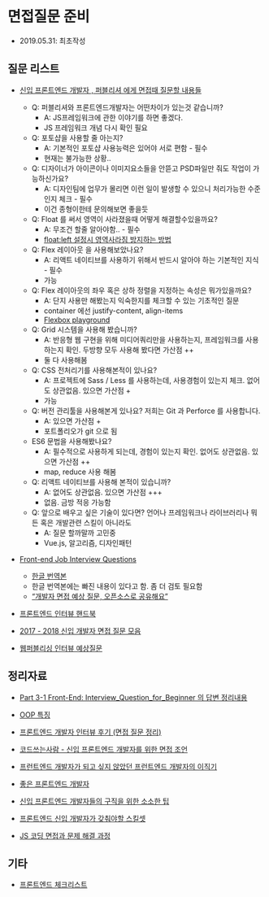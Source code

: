 # 면접질문 준비

- 2019.05.31: 최초작성

## 질문 리스트

- [신입 프론트엔드 개발자 , 퍼블리셔 에게 면접때 질문할 내용들](https://blog.devdol.com/129)

  - Q: 퍼블리셔와 프론트엔드개발자는 어떤차이가 있는것 같습니까?
    - A: JS프레임워크에 관한 이야기를 하면 좋겠다.
    - JS 프레임워크 개념 다시 확인 필요
  - Q: 포토샵을 사용할 줄 아는지?
    - A: 기본적인 포토샵 사용능력은 있어야 서로 편함 - 필수
    - 현재는 불가능한 상황..
  - Q: 디자이너가 아이콘이나 이미지요소들을 안뜯고 PSD파일만 줘도 작업이 가능하신가요?
    - A: 디자인팀에 업무가 몰리면 이런 일이 발생할 수 있으니 처리가능한 수준인지 체크 - 필수
    - 이건 종형이한테 문의해보면 좋을듯
  - Q: Float 를 써서 영역이 사라졌을때 어떻게 해결할수있을까요?
    - A: 무조건 할줄 알아야함.. - 필수
    - [float:left 설정시 영역사라짐 방지하는 방법](https://moo-you.tistory.com/59)
  - Q: Flex 레이아웃 을 사용해보았나요?
    - A: 리액트 네이티브를 사용하기 위해서 반드시 알아야 하는 기본적인 지식 - 필수
    - 가능
  - Q: Flex 레이아웃의 좌우 혹은 상하 정렬을 지정하는 속성은 뭐가있을까요?
    - A: 단지 사용만 해봤는지 익숙한지를 체크할 수 있는 기초적인 질문
    - container 에선 justify-content, align-items
    - [Flexbox playground](https://codepen.io/enxaneta/pen/adLPwv)
  - Q: Grid 시스템을 사용해 봤습니까?
    - A: 반응형 웹 구현을 위해 미디어쿼리만을 사용하는지, 프레임워크를 사용하는지 확인. 두방향 모두 사용해 봤다면 가산점 ++
    - 둘 다 사용해봄
  - Q: CSS 전처리기를 사용해본적이 있나요?
    - A: 프로젝트에 Sass / Less 를 사용하는데, 사용경험이 있는지 체크. 없어도 상관없음. 있으면 가산점 +
    - 가능
  - Q: 버전 관리툴을 사용해본게 있나요? 저희는 Git 과 Perforce 를 사용합니다.
    - A: 있으면 가산점 +
    - 포트폴리오가 git 으로 됨
  - ES6 문법을 사용해봤나요?
    - A: 필수적으로 사용하게 되는데, 경험이 있는지 확인. 없어도 상관없음. 있으면 가산점 ++
    - map, reduce 사용 해봄
  - Q: 리액트 네이티브를 사용해 본적이 있습니까?
    - A: 없어도 상관없음. 있으면 가산점 +++
    - 없음. 금방 적응 가능함
  - Q: 앞으로 배우고 싶은 기술이 있다면? 언어나 프레임워크나 라이브러리나 뭐든 혹은 개발관련 스킬이 아니라도
    - A: 질문 할까말까 고민중
    - Vue.js, 알고리즘, 디자인패턴

- [Front-end Job Interview Questions](https://github.com/h5bp/Front-end-Developer-Interview-Questions)

  - [한글 번역본](https://h5bp.org/Front-end-Developer-Interview-Questions/translations/korean/)
  - 한글 번역본에는 빠진 내용이 있다고 함. 좀 더 검토 필요함
  - [“개발자 면접 예상 질문, 오픈소스로 공유해요”](http://www.bloter.net/archives/246472)

- [프론트엔드 인터뷰 핸드북](https://github.com/yangshun/front-end-interview-handbook/blob/master/Translations/Korean/README.md)
- [2017 - 2018 신입 개발자 면접 질문 모음](https://github.com/leencoln/2017-2018_Junior-Front-end-Interview-Question-List)
- [웹퍼블리싱 인터뷰 예상질문](https://webruden.tistory.com/tag/%ED%94%84%EB%A1%A0%ED%8A%B8%EC%97%94%EB%93%9C%EA%B0%9C%EB%B0%9C%EC%9E%90)

## 정리자료

- [Part 3-1 Front-End: Interview_Question_for_Beginner 의 답변 정리내용](https://github.com/JaeYeopHan/Interview_Question_for_Beginner/tree/master/FrontEnd)
- [OOP 특징](https://github.com/junhyeok-im/interview/blob/master/oop.md)
- [프론트엔드 개발자 인터뷰 후기 (면접 질문 정리)](https://velog.io/@tmmoond8/%ED%94%84%EB%A1%A0%ED%8A%B8%EC%97%94%EB%93%9C-%EA%B0%9C%EB%B0%9C%EC%9E%90-%EC%9D%B8%ED%84%B0%EB%B7%B0-%ED%9B%84%EA%B8%B0-%EB%A9%B4%EC%A0%91-%EC%A7%88%EB%AC%B8-%EC%A0%95%EB%A6%AC-%EC%9E%91%EC%84%B1-%EC%A4%91)
- [코드쓰는사람 - 신입 프론트엔드 개발자를 위한 면접 조언](https://taegon.kim/archives/5770)
- [프런트엔드 개발자가 되고 싶지 않았던 프런트엔드 개발자의 이직기](https://milooy.wordpress.com/tag/%EA%B0%9C%EB%B0%9C%EC%9E%90-%EB%A9%B4%EC%A0%91/)
- [좋은 프론트엔드 개발자](https://olaf.kr/2017/02/15/%EC%A2%8B%EC%9D%80-%ED%94%84%EB%A1%A0%ED%8A%B8%EC%97%94%EB%93%9C-%EA%B0%9C%EB%B0%9C%EC%9E%90/)
- [신입 프론트엔드 개발자들의 구직을 위한 소소한 팁](https://devjang.github.io/2018/11/11/2018-11-11-new-fed-begginer-tip/)
- [프론트엔드 신입 개발자가 갖춰야할 스킬셋](https://cafe.naver.com/hacosa/196516)

- [JS 코딩 면접과 문제 해결 과정](https://junojunho.com/front-end/coding-test)

## 기타

- [프론트엔드 체크리스트](https://github.com/kesuskim/Front-End-Checklist)
